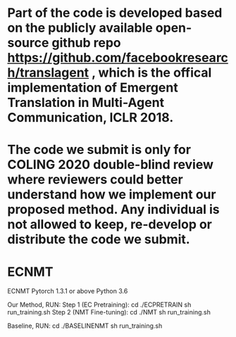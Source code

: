 # Part of the code is developed based on the publicly available open-source github repo https://github.com/facebookresearch/translagent , which is the offical implementation of Emergent Translation in Multi-Agent Communication, ICLR 2018. 
# The code we submit is only for COLING 2020 double-blind review where reviewers could better understand how we implement our proposed method. Any individual is not allowed to keep, re-develop or distribute the code we submit.
# ECNMT
ECNMT
Pytorch 1.3.1 or above
Python 3.6

Our Method, RUN:
Step 1 (EC Pretraining): cd ./ECPRETRAIN
                         sh run_training.sh
Step 2 (NMT Fine-tuning): cd ./NMT
                          sh run_training.sh

Baseline, RUN:  cd ./BASELINENMT
                sh run_training.sh
